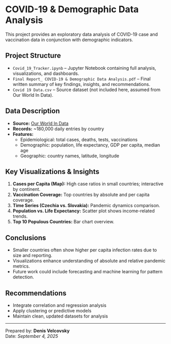 #  COVID-19 & Demographic Data Analysis

This project provides an exploratory data analysis of COVID-19 case and vaccination data in conjunction with demographic indicators.

##  Project Structure

- `Covid_19_Tracker.ipynb` – Jupyter Notebook containing full analysis, visualizations, and dashboards.
- `Final Report_ COVID-19 & Demographic Data Analysis.pdf` – Final written summary of key findings, insights, and recommendations.
- `Covid 19 Data.csv` – Source dataset (not included here, assumed from Our World In Data).

##  Data Description

- **Source:** [Our World In Data](https://ourworldindata.org/coronavirus)
- **Records:** ~180,000 daily entries by country
- **Features:**
  - Epidemiological: total cases, deaths, tests, vaccinations
  - Demographic: population, life expectancy, GDP per capita, median age
  - Geographic: country names, latitude, longitude

##  Key Visualizations & Insights

1. **Cases per Capita (Map):** High case ratios in small countries; interactive by continent.
2. **Vaccination Coverage:** Top countries by absolute and per capita coverage.
3. **Time Series (Czechia vs. Slovakia):** Pandemic dynamics comparison.
4. **Population vs. Life Expectancy:** Scatter plot shows income-related trends.
5. **Top 10 Populous Countries:** Bar chart overview.

##  Conclusions

- Smaller countries often show higher per capita infection rates due to size and reporting.
- Visualizations enhance understanding of absolute and relative pandemic metrics.
- Future work could include forecasting and machine learning for pattern detection.

##  Recommendations

- Integrate correlation and regression analysis
- Apply clustering or predictive models
- Maintain clean, updated datasets for analysis

---

Prepared by: **Denis Velcovsky**  
Date: *September 4, 2025*

